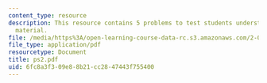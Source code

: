 ```yaml
---
content_type: resource
description: This resource contains 5 problems to test students understanding of course
  material.
file: /media/https%3A/open-learning-course-data-rc.s3.amazonaws.com/2-001-mechanics-materials-i-fall-2006/6fc8a3f309e88b21cc2847443f755400_ps2.pdf
file_type: application/pdf
resourcetype: Document
title: ps2.pdf
uid: 6fc8a3f3-09e8-8b21-cc28-47443f755400
---
```

